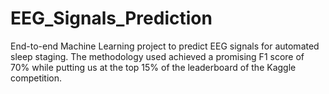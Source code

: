 # EEG_Signals_Prediction
End-to-end Machine Learning project to predict EEG signals for automated sleep staging. The methodology used achieved a promising F1 score of 70% while putting us at the top 15% of the leaderboard of the Kaggle competition.
